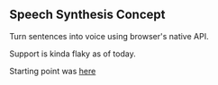 ## Speech Synthesis Concept

Turn sentences into voice using browser's native API.

Support is kinda flaky as of today.

Starting point was [here](https://github.com/mdn/web-speech-api/tree/master/speak-easy-synthesis)
